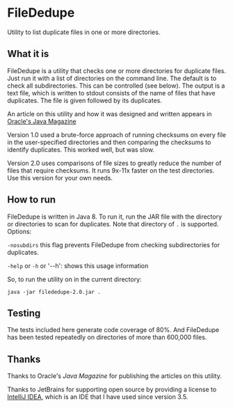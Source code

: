 # FileDedupe
Utility to list duplicate files in one or more directories. 

## What it is

FileDedupe is a utility that checks one or more directories for duplicate files. Just run it with a list of directories on the command line. The default is to check all subdirectories. This can be controlled (see below). The output is a text file, which is written to stdout consists of the name of files that have duplicates. The file is given followed by its duplicates.

An article on this utility and how it was designed and written appears in [Oracle's Java Magazine](https://blogs.oracle.com/javamagazine/the-joy-of-writing-command-line-utilities-finding-duplicate-files-part-1)

Version 1.0 used a brute-force approach of running checksums on every file in the user-specified directories and then comparing the checksums to identify duplicates. This worked well, but was slow. 

Version 2.0 uses comparisons of file sizes to greatly reduce the number of files that require checksums. It runs 9x-11x faster on the test directories. Use this version for your own needs.

## How to run
FileDedupe is written in Java 8. To run it, run the JAR file with the directory or directories to scan for duplicates. Note that directory of `.` is supported.
Options:

`-nosubdirs` this flag prevents FileDedupe from checking subdirectories for duplicates.

`-help` or `-h` or '--h': shows this usage information

So, to run the utility on in the current directory:

`java -jar filededupe-2.0.jar .`

## Testing
The tests included here generate code coverage of 80%. And FileDedupe has been tested repeatedly on directories of more than 600,000 files. 

## Thanks
Thanks to Oracle's _Java Magazine_ for publishing the articles on this utility. 

Thanks to JetBrains for supporting open source by providing a license to [IntelliJ IDEA](https://www.jetbrains.com/idea/), which is an IDE that I have used since version 3.5.


